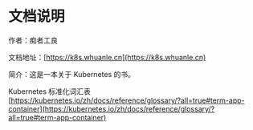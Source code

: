 # 文档说明

作者：痴者工良

文档地址：[https://k8s.whuanle.cn](https://k8s.whuanle.cn)

简介：这是一本关于 Kubernetes 的书。

Kubernetes 标准化词汇表 [https://kubernetes.io/zh/docs/reference/glossary/?all=true#term-app-container](https://kubernetes.io/zh/docs/reference/glossary/?all=true#term-app-container)
